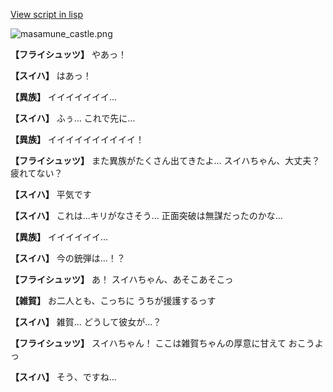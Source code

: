 [View script in lisp](../scripts/210131033.txt)

![masamune_castle.png](../images/backgrounds/masamune_castle.png)

**【フライシュッツ】**
やあっ！

**【スイハ】**
はあっ！

**【異族】**
イイイイイイイ…

**【スイハ】**
ふぅ…
これで先に…

**【異族】**
イイイイイイイイイイ！

**【フライシュッツ】**
また異族がたくさん出てきたよ…
スイハちゃん、大丈夫？
疲れてない？

**【スイハ】**
平気です

**【スイハ】**
これは…キリがなさそう…
正面突破は無謀だったのかな…

**【異族】**
イイイイイイ…

**【スイハ】**
今の銃弾は…！？

**【フライシュッツ】**
あ！
スイハちゃん、あそこあそこっ

**【雑賀】**
お二人とも、こっちに
うちが援護するっす

**【スイハ】**
雑賀…
どうして彼女が…？

**【フライシュッツ】**
スイハちゃん！
ここは雑賀ちゃんの厚意に甘えて
おこうよっ

**【スイハ】**
そう、ですね…